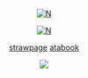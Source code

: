 
</p>
<div align="center">
<p align="center">
<a href="https://pokemondb.net/pokedex/lugia"><img src="https://files.catbox.moe/8e9fr8.gif" alt="N"></a>
  <p align="center">


</p>

<a href="https://pokemondb.net/pokedex/lugia"><img src="https://biscuit.crd.co/assets/images/gallery88/ad866746.gif?v=cc1c6dfa" alt="N"></a>

  
[strawpage](https://thurdayschild.straw.page)  [atabook](https://airi.atabook.org/?page=1) 


![](https://komarev.com/ghpvc/?username=airii707&color=393939&style=flat-square&label=ꔫ)



